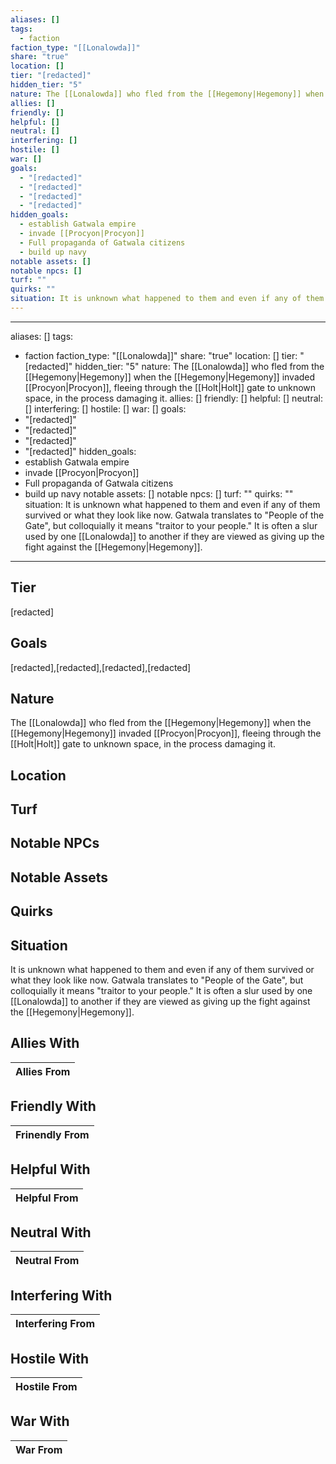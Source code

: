 ```yaml
---
aliases: []
tags:
  - faction
faction_type: "[[Lonalowda]]"
share: "true"
location: []
tier: "[redacted]"
hidden_tier: "5"
nature: The [[Lonalowda]] who fled from the [[Hegemony|Hegemony]] when the [[Hegemony|Hegemony]] invaded [[Procyon|Procyon]], fleeing through the [[Holt|Holt]] gate to unknown space, in the process damaging it.
allies: []
friendly: []
helpful: []
neutral: []
interfering: []
hostile: []
war: []
goals:
  - "[redacted]"
  - "[redacted]"
  - "[redacted]"
  - "[redacted]"
hidden_goals:
  - establish Gatwala empire
  - invade [[Procyon|Procyon]]
  - Full propaganda of Gatwala citizens
  - build up navy
notable assets: []
notable npcs: []
turf: ""
quirks: ""
situation: It is unknown what happened to them and even if any of them survived or what they look like now. Gatwala translates to "People of the Gate", but colloquially it means "traitor to your people." It is often a slur used by one [[Lonalowda]] to another if they are viewed as giving up the fight against the [[Hegemony|Hegemony]].
---
```

---
aliases: []
tags:
  - faction
faction_type: "[[Lonalowda]]"
share: "true"
location: []
tier: "[redacted]"
hidden_tier: "5"
nature: The [[Lonalowda]] who fled from the [[Hegemony|Hegemony]] when the [[Hegemony|Hegemony]] invaded [[Procyon|Procyon]], fleeing through the [[Holt|Holt]] gate to unknown space, in the process damaging it. 
allies: []
friendly: []
helpful: []
neutral: []
interfering: []
hostile: []
war: []
goals: 
  - "[redacted]"
  - "[redacted]"
  - "[redacted]"
  - "[redacted]"
hidden_goals:
  - establish Gatwala empire
  - invade [[Procyon|Procyon]] 
  - Full propaganda of Gatwala citizens
  - build up navy
notable assets: []
notable npcs: []
turf: ""
quirks: ""
situation: It is unknown what happened to them and even if any of them survived or what they look like now. Gatwala translates to "People of the Gate", but colloquially it means "traitor to your people." It is often a slur used by one [[Lonalowda]] to another if they are viewed as giving up the fight against the [[Hegemony|Hegemony]].
---


## Tier

[redacted]

## Goals

[redacted],[redacted],[redacted],[redacted]

## Nature

The [[Lonalowda]] who fled from the [[Hegemony|Hegemony]] when the [[Hegemony|Hegemony]] invaded [[Procyon|Procyon]], fleeing through the [[Holt|Holt]] gate to unknown space, in the process damaging it.

## Location



## Turf



## Notable NPCs



## Notable Assets



## Quirks



## Situation

It is unknown what happened to them and even if any of them survived or what they look like now. Gatwala translates to "People of the Gate", but colloquially it means "traitor to your people." It is often a slur used by one [[Lonalowda]] to another if they are viewed as giving up the fight against the [[Hegemony|Hegemony]].

## Allies With



| Allies From |
| ----------- |


## Friendly With



| Frinendly From |
| -------------- |


## Helpful With



| Helpful From |
| ------------ |


## Neutral With




| Neutral From |
| ------------ |



## Interfering With




| Interfering From |
| ---------------- |



## Hostile With




| Hostile From |
| ------------ |



## War With



| War From |
| -------- |

